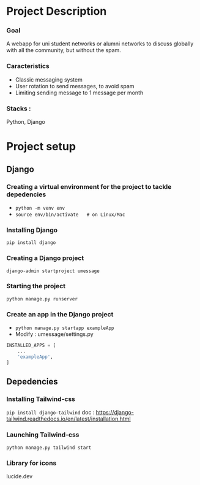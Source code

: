 # Project Description
### Goal
A webapp for uni student networks or alumni networks to discuss globally with all the community, but without the spam. 
### Caracteristics
- Classic messaging system
- User rotation to send messages, to avoid spam
- Limiting sending message to 1 message per month
### Stacks :
Python, Django

# Project setup
## Django
### Creating a virtual environment for the project to tackle depedencies
- ```python -m venv env```
- ```source env/bin/activate   # on Linux/Mac```
### Installing Django
```pip install django```
### Creating a Django project
```django-admin startproject umessage```
### Starting the project
```python manage.py runserver```
### Create an app in the Django project
- ```python manage.py startapp exampleApp```
- Modify : umessage/settings.py
```python
INSTALLED_APPS = [
    ...
    'exampleApp',
]
```
## Depedencies
### Installing Tailwind-css
```pip install django-tailwind```
doc : https://django-tailwind.readthedocs.io/en/latest/installation.html
### Launching Tailwind-css
```python manage.py tailwind start```
### Library for icons
lucide.dev